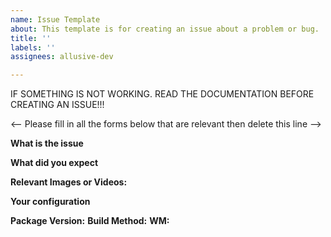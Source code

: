 ```yaml
---
name: Issue Template
about: This template is for creating an issue about a problem or bug.
title: ''
labels: ''
assignees: allusive-dev

---
```


IF SOMETHING IS NOT WORKING. READ THE DOCUMENTATION BEFORE CREATING AN ISSUE!!!

<-- Please fill in all the forms below that are relevant then delete this line -->

**What is the issue**

**What did you expect**

**Relevant Images or Videos:**

**Your configuration**

**Package Version:**
**Build Method:**
**WM:**
